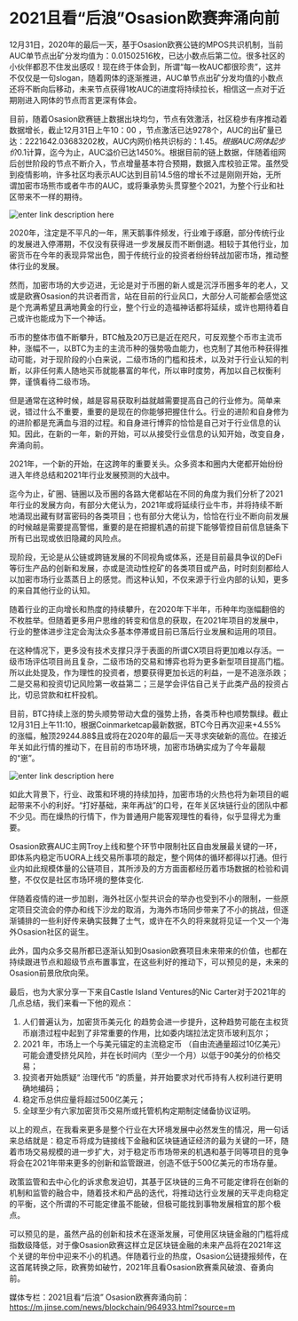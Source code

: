 # ****2021且看“后浪”Osasion欧赛奔涌向前****

12月31日，2020年的最后一天，基于Osasion欧赛公链的MPOS共识机制，当前AUC单节点出矿分发均值为：0.01502516枚，已达小数点后第二位。很多社区的小伙伴都忍不住发出感叹！现在终于体会到，所谓“每一枚AUC都很珍贵”，这并不仅仅是一句slogan，随着网体的逐渐推进，AUC单节点出矿分发均值的小数点还将不断向后移动，未来节点获得1枚AUC的进度将持续拉长，相信这一点对于近期刚进入网体的节点而言更深有体会。

目前，随着Osasion欧赛链上数据出块均匀，节点有效激活，社区稳步有序推动着数据增长，截止12月31日上午10：00 ，节点激活已达9278个，AUC的出矿量已达：2221642.03683202枚，AUC内网价格共识标的：1.45$。根据AUC网体起步价0.1$计算，迄今为止，AUC溢价已达1450%。根据目前的链上数据，伴随着组网后创世阶段的节点不断介入，节点增量基本符合预期，数据入库校验正常。虽然受到疫情影响，许多社区均表示AUC达到目前14.5倍的增长不过是刚刚开始，无所谓加密市场熊市或者牛市的AUC，或将秉承势头贯穿整个2021，为整个行业和社区带来不一样的期待。

![enter link description here](https://github.com/AUC-IO/AUC--publicity/blob/main/%E5%9B%BE%E7%89%87/1.jpg)

2020年，注定是不平凡的一年，黑天鹅事件频发，行业难于琢磨，部分传统行业的发展进入停滞期，不仅没有获得进一步发展反而不断倒退。相较于其他行业，加密货币在今年的表现异常出色，囿于传统行业的投资者纷纷转战加密市场，推动整体行业的发展。

然而，加密市场的大步迈进，无论是对于币圈的新人或是沉浮币圈多年的老人，又或是欧赛Osasion的共识者而言，站在目前的行业风口，大部分人可能都会感觉这是个充满希望且满地黄金的行业，整个行业的造福神话都将延续，或许也期待着自己或许也能成为下一个神话。

币市的整体市值不断攀升，BTC触及20万已是近在咫尺，可反观整个币市主流币种，涨幅不一，以BTC为主的主流币种的强势吸血能力，也克制了其他币种获得推动可能，对于现阶段的小白来说，二级市场的门槛和技术，以及对于行业认知的判断，以非任何素人随地买币就能暴富的年代，所以审时度势，再加以自己权衡利弊，谨慎看待二级市场。

但是通常在这种时候，越是容易获取利益就越需要提高自己的行业修为。简单来说，错过什么不重要，重要的是现在的你能够把握住什么。行业的进阶和自身修为的进阶都是充满血与泪的过程。和自身进行博弈的恰恰是自己对于行业信息的认知。因此，在新的一年，新的开始，可以从接受行业信息的认知开始，改变自身，奔涌向前。

2021年，一个新的开始，在这跨年的重要关头。众多资本和圈内大佬都开始纷纷进入年终总结和2021年行业发展预测的大战中。

迄今为止，矿圈、链圈以及币圈的各路大佬都站在不同的角度为我们分析了2021年行业的发展方向，有部分大佬认为，2021年或将延续行业牛市，并将持续不断地涌现出藏有财富密码的各类项目；也有部分大佬认为，恰恰在行业不断向前发展的时候越是需要提高警惕，重要的是在把握机遇的前提下能够管控目前信息链条下所有已出现或依旧隐藏的风险点。

现阶段，无论是从公链或跨链发展的不同视角或体系，还是目前最具争议的DeFi等衍生产品的创新和发展，亦或是流动性挖矿的各类项目或产品，时时刻刻都给人以加密市场行业蒸蒸日上的感觉。而这种认知，不仅来源于行业内部的认知，更多的来自其他行业的认知。

随着行业的正向增长和热度的持续攀升，在2020年下半年，币种年均涨幅翻倍的不枚胜举。但随着更多用户思维的转变和信息的获取，在2021年项目的发展中，行业的整体进步注定会淘汰众多基本停滞或目前已落后行业发展和运用的项目。

在这种情况下，更多没有技术支撑只浮于表面的所谓CX项目将更加难以存活。一级市场评估项目尚且复杂，二级市场的交易和博弈也将为更多新型项目提高门槛。所以此处提及，作为理性的投资者，想要获得更加长远的利益，一是不追涨杀跌；二是交易和投资切记风险第一收益第二；三是学会评估自己关于此类产品的投资占比，切忌贷款和杠杆投机。

目前，BTC持续上涨的势头顺势带动大盘的强势上扬，各类币种也顺势飘绿。截止12月31日上午11:10，根据Coinmarketcap最新数据，BTC今日再次迎来+4.55%的涨幅，触顶29244.88$且或将在2020年的最后一天寻求突破新的高位。在接近年关如此行情的推动下，在目前的市场环境，加密市场确实成为了今年最靓的“崽”。

![enter link description here](https://github.com/AUC-IO/AUC--publicity/blob/main/%E5%9B%BE%E7%89%87/2.png)

如此大背景下，行业、政策和环境的持续加持，加密市场的火热也将为新项目的崛起带来不小的利好。“打好基础，来年再战”的口号，在年关区块链行业的团队中都不少见。而在燥热的行情下，作为普通用户能客观理性的看待，似乎显得尤为重要。

Osasion欧赛AUC主网Troy上线和整个环节中限制社区自由发展最关键的一环，即体系内稳定币UORA上线交易所事项的敲定，整个网体的循环都得以打通。但行业内如此规模体量的公链项目，其所涉及的方方面面都经历着市场数据的检验和调整，不仅仅是社区市场环境的整体变化.

伴随着疫情的进一步加剧，海外社区小型共识会的举办也受到不小的限制，一些原定项目交流会的停办和线下沙龙的取消，为海外市场同步带来了不小的挑战，但逐渐铺排的一些利好传来确实鼓舞了士气，或许在不久的将来就将见证一个又一个海外Osasion社区的诞生。

此外，国内众多交易所都已逐渐认知到Osasion欧赛项目未来带来的价值，也都在持续跟进节点和超级节点布置事宜，在这些利好的推动下，可以预见的是，未来的Osasion前景欣欣向荣。

最后，也为大家分享一下来自Castle Island Ventures的Nic Carter对于2021年的几点总结，我们来看一下他的观点：

1. 人们普遍认为，加密货币美元化 的趋势会进一步提升，这种趋势可能在主权货币崩溃过程中起到了非常重要的作用，比如委内瑞拉法定货币玻利瓦尔；
2. 2021 年，市场上一个与美元锚定的主流稳定币 （自由流通量超过10亿美元）可能会遭受挤兑风险，并在长时间内（至少一个月）以低于90美分的价格交易；
3. 投资者开始质疑“ 治理代币 ”的质量，并开始要求对代币持有人权利进行更明确地编码；
4. 稳定币总供应量将超过500亿美元；
5. 全球至少有六家加密货币交易所或托管机构定期制定储备协议证明。

以上的观点，在我看来更多是整个行业在大环境发展中必然发生的情况，用一句话来总结就是：稳定币将成为链接线下金融和区块链通证经济的最为关键的一环，随着市场交易规模的进一步扩大，对于稳定币市场带来的机遇和基于同等项目的竞争将会在2021年带来更多的创新和监管跟进，创造不低于500亿美元的市场存量。

政策监管和去中心化的诉求愈发迫切，其基于区块链的三角不可能定律将在创新的机制和监管的融合中，随着技术和产品的迭代，将推动达行业发展的天平走向稳定的平衡，这个所谓的不可能定律虽不能破，但极可能找到事物发展相宜的那个极点。

可以预见的是，虽然产品的创新和技术在逐渐发展，可使用区块链金融的门槛将成指数级降低，对于像Osasion欧赛这样立足区块链金融的未来产品将在2021年这个关键的年份中迎来不小的机遇。伴随着行业的热度，Osasion公链捷报频传，在这首尾转换之际，欧赛势如破竹，2021年且看Osasion欧赛乘风破浪、奋勇向前。

媒体专栏：2021且看“后浪” Osasion欧赛奔涌向前：https://m.jinse.com/news/blockchain/964933.html?source=m
